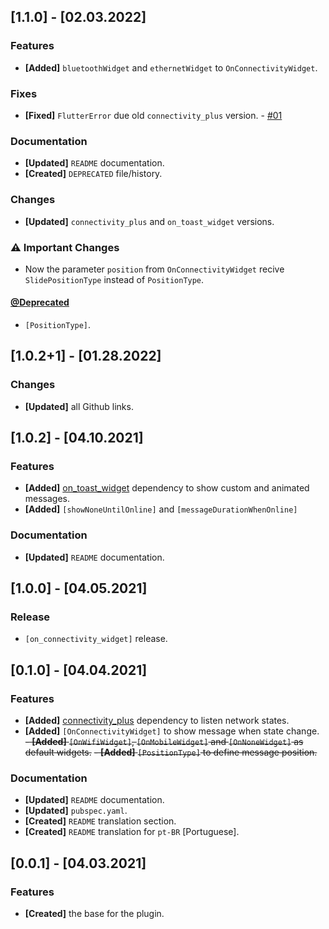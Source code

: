 ## [1.1.0] - [02.03.2022]
### Features
- **[Added]** `bluetoothWidget` and `ethernetWidget` to `OnConnectivityWidget`.

### Fixes
- **[Fixed]** `FlutterError` due old `connectivity_plus` version. - [#01](https://github.com/LucJosin/on_connectivity_widget/issues/1)

### Documentation
- **[Updated]** `README` documentation.
- **[Created]** `DEPRECATED` file/history.

### Changes
- **[Updated]** `connectivity_plus` and `on_toast_widget` versions.

### ⚠ Important Changes
- Now the parameter `position` from `OnConnectivityWidget` recive `SlidePositionType` instead of `PositionType`.

#### [@Deprecated](https://github.com/LucJosin/on_connectivity_widget/DEPRECATED.md)
- `[PositionType]`.

## [1.0.2+1] - [01.28.2022]
### Changes
- **[Updated]** all Github links.

## [1.0.2] - [04.10.2021]
### Features
- **[Added]** [on_toast_widget](https://pub.dev/packages/on_toast_widget) dependency to show custom and animated messages.
- **[Added]** `[showNoneUntilOnline]` and `[messageDurationWhenOnline]`

### Documentation
- **[Updated]** `README` documentation.

## [1.0.0] - [04.05.2021]
### Release

- `[on_connectivity_widget]` release.

## [0.1.0] - [04.04.2021]
### Features
- **[Added]** [connectivity_plus](https://pub.dev/packages/connectivity_plus) dependency to listen network states.
- **[Added]** `[OnConnectivityWidget]` to show message when state change.
~~- **[Added]** `[OnWifiWidget]`, `[OnMobileWidget]` and `[OnNoneWidget]` as default widgets.~~
~~- **[Added]** `[PositionType]` to define message position.~~

### Documentation
- **[Updated]** `README` documentation.
- **[Updated]** `pubspec.yaml`.
- **[Created]** `README` translation section.
- **[Created]** `README` translation for `pt-BR` [Portuguese].

## [0.0.1] - [04.03.2021]
### Features
- **[Created]** the base for the plugin.

<!-- 
## [Version] - [Date]
### Features
- TODO

### Fixes
- TODO

### Documentation
- TODO

### Changes
- TODO

### ⚠ Important Changes
#### @**Deprecated**
- TODO
 -->

<!-- 
 https://github.com/LucJosin/on_audio_query/issues/
 - **[Added]** (Text)- [#Issue](Link)
 - **[Fixed]** (Text)- [#Issue](Link)
 - **[Changed]** (Text)- [#Issue](Link)
-->